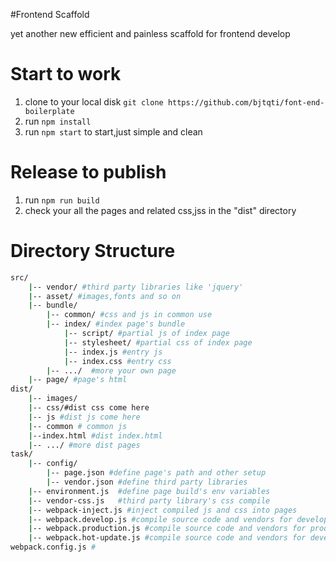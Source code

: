 #Frontend Scaffold

yet another new efficient and painless scaffold for frontend develop

Start to work
===

1. clone to your local disk `git clone https://github.com/bjtqti/font-end-boilerplate`
2. run `npm install`
3. run `npm start` to start,just simple and clean

Release to publish
===

1. run `npm run build`
2. check your all the pages and related css,jss in the "dist" directory

Directory Structure
===

```sh
src/
    |-- vendor/ #third party libraries like 'jquery'
    |-- asset/ #images,fonts and so on
    |-- bundle/
        |-- common/ #css and js in common use
        |-- index/ #index page's bundle
            |-- script/ #partial js of index page
            |-- stylesheet/ #partial css of index page
            |-- index.js #entry js
            |-- index.css #entry css
        |-- .../  #more your own page
    |-- page/ #page's html
dist/
    |-- images/
    |-- css/#dist css come here
    |-- js #dist js come here
    |-- common # common js 
    |--index.html #dist index.html
    |-- .../ #more dist pages
task/
    |-- config/
        |-- page.json #define page's path and other setup
        |-- vendor.json #define third party libraries
    |-- environment.js  #define page build's env variables
    |-- vendor-css.js   #third party library's css compile
    |-- webpack-inject.js #inject compiled js and css into pages
    |-- webpack.develop.js #compile source code and vendors for develop
    |-- webpack.production.js #compile source code and vendors for production
    |-- webpack.hot-update.js #compile source code and vendors for develop in HMR
webpack.config.js # 
```

